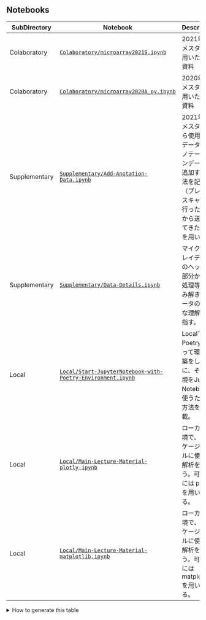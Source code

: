 ## Notebooks

| SubDirectory   | Notebook                                                                                                                                                                                                                                          | Description                                                                                                                                    |
|----------------|---------------------------------------------------------------------------------------------------------------------------------------------------------------------------------------------------------------------------------------------------|------------------------------------------------------------------------------------------------------------------------------------------------|
| Colaboratory   | [`Colaboratory/microarray2021S.ipynb`](https://nbviewer.jupyter.org/github/iwasakishuto/TeiLab-BasicLaboratoryWork-in-LifeScienceExperiments/blob/main/notebook/Colaboratory/microarray2021S.ipynb)                                               | 2021年 Sセメスター で用いた講義資料                                                                                                            |
| Colaboratory   | [`Colaboratory/microarray2020A_py.ipynb`](https://nbviewer.jupyter.org/github/iwasakishuto/TeiLab-BasicLaboratoryWork-in-LifeScienceExperiments/blob/main/notebook/Colaboratory/microarray2020A_py.ipynb)                                         | 2020年 Aセメスター で用いた講義資料                                                                                                            |
| Supplementary  | [`Supplementary/Add-Anotation-Data.ipynb`](https://nbviewer.jupyter.org/github/iwasakishuto/TeiLab-BasicLaboratoryWork-in-LifeScienceExperiments/blob/main/notebook/Supplementary/Add-Anotation-Data.ipynb)                                       | 2021年 Sセメスターから使用したデータにアノテーションデータを追加する方法を記載。（プレートスキャンを行った会社から送られてきた資料を用いる。） |
| Supplementary  | [`Supplementary/Data-Details.ipynb`](https://nbviewer.jupyter.org/github/iwasakishuto/TeiLab-BasicLaboratoryWork-in-LifeScienceExperiments/blob/main/notebook/Supplementary/Data-Details.ipynb)                                                   | マイクロアレイデータのヘッダー部分から前処理等を読み解き、データの詳細な理解を目指す。                                                         |
| Local          | [`Local/Start-JupyterNotebook-with-Poetry-Environment.ipynb`](https://nbviewer.jupyter.org/github/iwasakishuto/TeiLab-BasicLaboratoryWork-in-LifeScienceExperiments/blob/main/notebook/Local/Start-JupyterNotebook-with-Poetry-Environment.ipynb) | LocalでPoetryを使って環境構築をした際に、その環境をJupyter Notebookで使うための方法を記載。                                                    |
| Local          | [`Local/Main-Lecture-Material-plotly.ipynb`](https://nbviewer.jupyter.org/github/iwasakishuto/TeiLab-BasicLaboratoryWork-in-LifeScienceExperiments/blob/main/notebook/Local/Main-Lecture-Material-plotly.ipynb)                                   | ローカル環境で、パッケージをフルに使って解析を行う。可視化には plotly を用いている。                                                           |
| Local          | [`Local/Main-Lecture-Material-matplotlib.ipynb`](https://nbviewer.jupyter.org/github/iwasakishuto/TeiLab-BasicLaboratoryWork-in-LifeScienceExperiments/blob/main/notebook/Local/Main-Lecture-Material-matplotlib.ipynb)                           | ローカル環境で、パッケージをフルに使って解析を行う。可視化には matplotlib を用いている。                                                       |

<details>
  <summary>How to generate this table</summary>

  ```python
  import os
  from tabulate import tabulate
  tabular_data = []
  PREFIX = "https://nbviewer.jupyter.org/github/iwasakishuto/TeiLab-BasicLaboratoryWork-in-LifeScienceExperiments/blob/main/notebook"
  for subdir in os.listdir():
      if (not os.path.isdir(subdir)) or subdir.startswith("."): continue
      for fn in os.listdir(subdir):
          if not fn.endswith(".ipynb"): continue
          fp = f"{subdir}/{fn}"
          link = f"{PREFIX}/{fp}"
          tabular_data.append([subdir, f"[`{fp}`]({link})", ""])
  print(tabulate(tabular_data=tabular_data, headers=["SubDirectory", "Notebook", "Description"], tablefmt="github"))
  ```

</details>